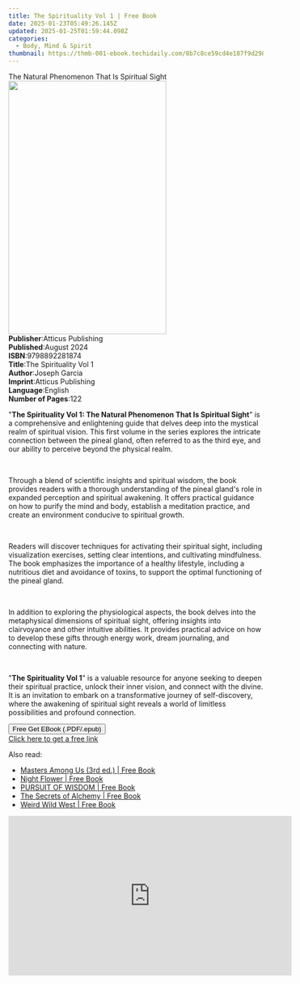 ```yaml
---
title: The Spirituality Vol 1 | Free Book
date: 2025-01-23T05:49:26.145Z
updated: 2025-01-25T01:59:44.098Z
categories:
  - Body, Mind & Spirit
thumbnail: https://thmb-001-ebook.techidaily.com/8b7c8ce59cd4e187f9d2986b2b746b8265714921e35575788939ca12e4937f74.jpg
---
```

<main id="book-container">
  <div class="flex flex-col">
    <div class="book-brief flex-1 py-6 px-4 sm:p-6 md:py-10 md:px-8">
      <!-- brief-->
      <div class="book-brief-main">
        The Natural Phenomenon That Is Spiritual Sight
      </div>
    </div>
    <div
      class="book-meta-info flex-1 grid gap-4 col-start-1 col-end-3 row-start-1 sm:mb-6 sm:grid-cols-4 lg:gap-6 lg:col-start-2 lg:row-end-6 lg:row-span-6 lg:mb-0"
    >
      <div
        class="book-meta-info-left place-content-center mt-4 p-4 text-sm leading-6 col-start-2 col-span-2 dark:text-slate-400"
      >
        <img
          class="w-full h-500 object-cover rounded-lg sm:h-255 sm:col-span-2 lg:col-span-full"
          src="https://img-001-ebook.techidaily.com/40abb70eda1d6bcb02e04844da6293e33a8856fc902c22e3828b09ba7f6bee4c.jpg"
          alt=""
          width="312"
          height="500"
        />
      </div>
      <div
        class="book-meta-info-right mt-2 col-start-1 row-start-2 col-span-3 self-center"
      >
        <!-- meta data  -->
        <div class="flex flex-col px-4 md:px-8">
          <div class="flex-1">
            <strong>Publisher</strong>:<span class="px-2"
              >Atticus Publishing</span
            >
          </div>
          <div class="flex-1">
            <strong>Published</strong>:<span class="px-2">August 2024</span>
          </div>
          <div class="flex-1">
            <strong>ISBN</strong>:<span class="px-2">9798892281874</span>
          </div>
          <div class="flex-1">
            <strong>Title</strong>:<span class="px-2"
              >The Spirituality Vol 1</span
            >
          </div>
          <div class="flex-1">
            <strong>Author</strong>:<span class="px-2">Joseph Garcia</span>
          </div>
          <div class="flex-1">
            <strong>Imprint</strong>:<span class="px-2"
              >Atticus Publishing</span
            >
          </div>
          <div class="flex-1">
            <strong>Language</strong>:<span class="px-2">English</span>
          </div>
          <div class="flex-1">
            <strong>Number of Pages</strong>:<span class="px-2">122</span>
          </div>
        </div>
      </div>
    </div>
    <div class="book-description flex-1 py-6 px-4 sm:p-6 md:py-10 md:px-8">
      <div class="book-description-main">
        <div accordion-content="" id="description">
          <p>
            "<strong
              >The Spirituality Vol 1: The Natural Phenomenon That Is Spiritual
              Sight</strong
            >" is a comprehensive and enlightening guide that delves deep into
            the mystical realm of spiritual vision. This first volume in the
            series explores the intricate connection between the pineal gland,
            often referred to as the third eye, and our ability to perceive
            beyond the physical realm.
          </p>
          <p><br /></p>
          <p>
            Through a blend of scientific insights and spiritual wisdom, the
            book provides readers with a thorough understanding of the pineal
            gland's role in expanded perception and spiritual awakening. It
            offers practical guidance on how to purify the mind and body,
            establish a meditation practice, and create an environment conducive
            to spiritual growth.
          </p>
          <p><br /></p>
          <p>
            Readers will discover techniques for activating their spiritual
            sight, including visualization exercises, setting clear intentions,
            and cultivating mindfulness. The book emphasizes the importance of a
            healthy lifestyle, including a nutritious diet and avoidance of
            toxins, to support the optimal functioning of the pineal gland.
          </p>
          <p><br /></p>
          <p>
            In addition to exploring the physiological aspects, the book delves
            into the metaphysical dimensions of spiritual sight, offering
            insights into clairvoyance and other intuitive abilities. It
            provides practical advice on how to develop these gifts through
            energy work, dream journaling, and connecting with nature.
          </p>
          <p><br /></p>
          <p>
            "<strong>The Spirituality Vol 1</strong>" is a valuable resource for
            anyone seeking to deepen their spiritual practice, unlock their
            inner vision, and connect with the divine. It is an invitation to
            embark on a transformative journey of self-discovery, where the
            awakening of spiritual sight reveals a world of limitless
            possibilities and profound connection.
          </p>
        </div>
        <div class="accordion-fader"></div>
      </div>
    </div>
    <div class="book-excerpts flex-1 py-6 px-4 sm:p-6 md:py-10 md:px-8"></div>
    <div
      class="book-about-author flex-1 py-6 px-4 sm:p-6 md:py-10 md:px-8"
    ></div>
    <div class="book-free-get flex-1 py-6 px-4 sm:p-6 md:py-10 md:px-8">
      <button
        id="btn-free-get"
        class="bg-blue-500 hover:bg-blue-700 text-white font-bold py-2 px-4 rounded"
      >
        Free Get EBook (.PDF/.epub)
      </button>
      <div id="countdown-display" class="px-2 text-lg mt-2"></div>
      <a
        id="free-link"
        class="hidden bg-blue-500 hover:bg-blue-700 text-white font-bold py-2 px-4 rounded"
        href="https://www.ebooks.com/en-us/book/211420283/the-spirituality-vol-1/joseph-garcia/"
        target="_blank"
        >Click here to get a free link</a
      >
    </div>
    <script>
      let countdownTime = 0;
      let countdownInterval = null;
      document
        .getElementById('btn-free-get')
        .addEventListener('click', startCountdown);
      function startCountdown() {
        countdownTime = new Date().getTime() + 60000 * 3;
        countdownInterval = setInterval(updateCountdown, 1000);
        document.getElementById('btn-free-get').disabled = true;
        document
          .getElementById('btn-free-get')
          .classList.add('bg-gray-500', 'cursor-not-allowed');
      }
      function updateCountdown() {
        let currentTime = new Date().getTime();
        let timeLeft = countdownTime - currentTime;
        let secondsLeft = Math.floor(timeLeft / 1000);
        document.getElementById('countdown-display').innerHTML =
          `Remaining time: ${secondsLeft} seconds.`;
        if (secondsLeft <= 0) {
          clearInterval(countdownInterval);
          document.getElementById('btn-free-get').classList.add('hidden');
          document.getElementById('free-link').classList.remove('hidden');
          document.getElementById('countdown-display').innerHTML = '';
        }
      }
    </script>
  </div>
</main>

<ins class="adsbygoogle"
      style="display:block"
      data-ad-client="ca-pub-7571918770474297"
      data-ad-slot="8358498916"
      data-ad-format="auto"
      data-full-width-responsive="true"></ins>
    

<span class="atpl-alsoreadstyle">Also read:</span>
<div><ul>
<li><a href="https://novels-ebooks.techidaily.com/209969415-9780578656809-masters-among-us-3rd-ed/"><u>Masters Among Us (3rd ed.) | Free Book</u></a></li>
<li><a href="https://novels-ebooks.techidaily.com/209970148-9781087869636-night-flower/"><u>Night Flower | Free Book</u></a></li>
<li><a href="https://novels-ebooks.techidaily.com/209969765-9781646741052-pursuit-of-wisdom/"><u>PURSUIT OF WISDOM | Free Book</u></a></li>
<li><a href="https://novels-ebooks.techidaily.com/209971008-9780226923789-the-secrets-of-alchemy/"><u>The Secrets of Alchemy | Free Book</u></a></li>
<li><a href="https://novels-ebooks.techidaily.com/209970967-9780253043696-weird-wild-west/"><u>Weird Wild West | Free Book</u></a></li>
</ul></div>

<!-- affiliate ads begin -->
<iframe width="560" height="315" src="https://www.youtube.com/embed/RBN1gYY5hUs?si=p89CMiMzeJzU0wGu" title="YouTube video player" frameborder="0" allow="accelerometer; autoplay; clipboard-write; encrypted-media; gyroscope; picture-in-picture; web-share" referrerpolicy="strict-origin-when-cross-origin" allowfullscreen></iframe>
<!-- affiliate ads end -->


